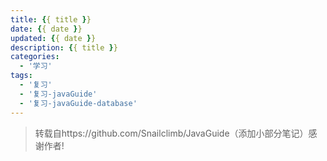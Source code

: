 ```yaml
---
title: {{ title }}
date: {{ date }}
updated: {{ date }} 
description: {{ title }}
categories:
  - '学习'
tags:
  - '复习'
  - '复习-javaGuide'
  - '复习-javaGuide-database'
---
```


> 转载自https://github.com/Snailclimb/JavaGuide（添加小部分笔记）感谢作者!

